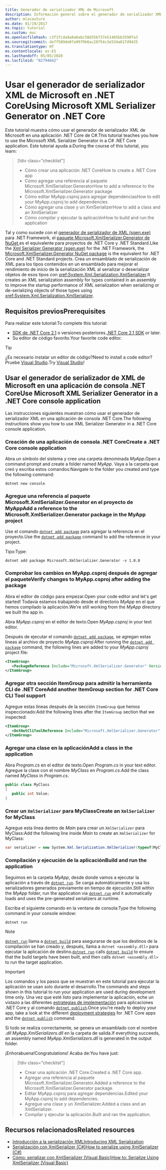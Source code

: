 ```yaml
---
title: Generador de serializador XML de Microsoft
description: Información general sobre el generador de serializador XML de Microsoft. Use el generador de serializador XML para generar un ensamblado de serialización XML para los tipos contenidos en el proyecto.
author: mlacouture
ms.date: 01/19/2017
ms.topic: tutorial
ms.custom: mvc
ms.openlocfilehash: c3f1fcda8a8a6abc58d35bf37e51485bb3590fa3
ms.sourcegitcommit: de7f589de07a9979b6ac28f54c3e534a617d9425
ms.translationtype: HT
ms.contentlocale: es-ES
ms.lasthandoff: 05/05/2020
ms.locfileid: "82794642"
---
```

# <a name="using-microsoft-xml-serializer-generator-on-net-core"></a><span data-ttu-id="fb185-104">Usar el generador de serializador XML de Microsoft en .NET Core</span><span class="sxs-lookup"><span data-stu-id="fb185-104">Using Microsoft XML Serializer Generator on .NET Core</span></span>

<span data-ttu-id="fb185-105">Este tutorial muestra cómo usar el generador de serializador XML de Microsoft en una aplicación .NET Core de C#.</span><span class="sxs-lookup"><span data-stu-id="fb185-105">This tutorial teaches you how to use the Microsoft XML Serializer Generator in a C# .NET Core application.</span></span> <span data-ttu-id="fb185-106">Este tutorial ayuda a:</span><span class="sxs-lookup"><span data-stu-id="fb185-106">During the course of this tutorial, you learn:</span></span>

> [!div class="checklist"]
>
> - <span data-ttu-id="fb185-107">Cómo crear una aplicación .NET Core</span><span class="sxs-lookup"><span data-stu-id="fb185-107">How to create a .NET Core app</span></span>
> - <span data-ttu-id="fb185-108">Cómo agregar una referencia al paquete Microsoft.XmlSerializer.Generator</span><span class="sxs-lookup"><span data-stu-id="fb185-108">How to add a reference to the Microsoft.XmlSerializer.Generator package</span></span>
> - <span data-ttu-id="fb185-109">Cómo editar MyApp.csproj para agregar dependencias</span><span class="sxs-lookup"><span data-stu-id="fb185-109">How to edit your MyApp.csproj to add dependencies</span></span>
> - <span data-ttu-id="fb185-110">Cómo agregar una clase y un XmlSerializer</span><span class="sxs-lookup"><span data-stu-id="fb185-110">How to add a class and an XmlSerializer</span></span>
> - <span data-ttu-id="fb185-111">Cómo compilar y ejecutar la aplicación</span><span class="sxs-lookup"><span data-stu-id="fb185-111">How to build and run the application</span></span>

<span data-ttu-id="fb185-112">Tal y como sucede con el [generador de serializador de XML (sgen.exe)](../../standard/serialization/xml-serializer-generator-tool-sgen-exe.md) para .NET Framework, el [paquete Microsoft.XmlSerializer.Generator de NuGet ](https://www.nuget.org/packages/Microsoft.XmlSerializer.Generator) es el equivalente para proyectos de .NET Core y .NET Standard.</span><span class="sxs-lookup"><span data-stu-id="fb185-112">Like the [Xml Serializer Generator (sgen.exe)](../../standard/serialization/xml-serializer-generator-tool-sgen-exe.md) for the .NET Framework, the [Microsoft.XmlSerializer.Generator NuGet package](https://www.nuget.org/packages/Microsoft.XmlSerializer.Generator) is the equivalent for .NET Core and .NET Standard projects.</span></span> <span data-ttu-id="fb185-113">Crea un ensamblado de serialización de XML para los tipos contenidos en un ensamblado para mejorar el rendimiento de inicio de la serialización XML al serializar o deserializar objetos de esos tipos con <xref:System.Xml.Serialization.XmlSerializer>.</span><span class="sxs-lookup"><span data-stu-id="fb185-113">It creates an XML serialization assembly for types contained in an assembly to improve the startup performance of XML serialization when serializing or de-serializing objects of those types using <xref:System.Xml.Serialization.XmlSerializer>.</span></span>

## <a name="prerequisites"></a><span data-ttu-id="fb185-114">Requisitos previos</span><span class="sxs-lookup"><span data-stu-id="fb185-114">Prerequisites</span></span>

<span data-ttu-id="fb185-115">Para realizar este tutorial:</span><span class="sxs-lookup"><span data-stu-id="fb185-115">To complete this tutorial:</span></span>

- <span data-ttu-id="fb185-116">[SDK de .NET Core 2.1](https://dotnet.microsoft.com/download) o versiones posteriores.</span><span class="sxs-lookup"><span data-stu-id="fb185-116">[.NET Core 2.1 SDK](https://dotnet.microsoft.com/download) or later.</span></span>
- <span data-ttu-id="fb185-117">Su editor de código favorito.</span><span class="sxs-lookup"><span data-stu-id="fb185-117">Your favorite code editor.</span></span>

> [!TIP]
> <span data-ttu-id="fb185-118">¿Es necesario instalar un editor de código?</span><span class="sxs-lookup"><span data-stu-id="fb185-118">Need to install a code editor?</span></span> <span data-ttu-id="fb185-119">Pruebe [Visual Studio](https://aka.ms/vsdownload?utm_source=mscom&utm_campaign=msdocs).</span><span class="sxs-lookup"><span data-stu-id="fb185-119">Try [Visual Studio](https://aka.ms/vsdownload?utm_source=mscom&utm_campaign=msdocs)!</span></span>

## <a name="use-microsoft-xml-serializer-generator-in-a-net-core-console-application"></a><span data-ttu-id="fb185-120">Usar el generador de serializador de XML de Microsoft en una aplicación de consola .NET Core</span><span class="sxs-lookup"><span data-stu-id="fb185-120">Use Microsoft XML Serializer Generator in a .NET Core console application</span></span>

<span data-ttu-id="fb185-121">Las instrucciones siguientes muestran cómo usar el generador de serializador XML en una aplicación de consola .NET Core.</span><span class="sxs-lookup"><span data-stu-id="fb185-121">The following instructions show you how to use XML Serializer Generator in a .NET Core console application.</span></span>

### <a name="create-a-net-core-console-application"></a><span data-ttu-id="fb185-122">Creación de una aplicación de consola .NET Core</span><span class="sxs-lookup"><span data-stu-id="fb185-122">Create a .NET Core console application</span></span>

<span data-ttu-id="fb185-123">Abra un símbolo del sistema y cree una carpeta denominada *MyApp*.</span><span class="sxs-lookup"><span data-stu-id="fb185-123">Open a command prompt and create a folder named *MyApp*.</span></span> <span data-ttu-id="fb185-124">Vaya a la carpeta que creó y escriba estos comandos:</span><span class="sxs-lookup"><span data-stu-id="fb185-124">Navigate to the folder you created and type the following command:</span></span>

```dotnetcli
dotnet new console
```

### <a name="add-a-reference-to-the-microsoftxmlserializergenerator-package-in-the-myapp-project"></a><span data-ttu-id="fb185-125">Agregue una referencia al paquete Microsoft.XmlSerializer.Generator en el proyecto de MyApp</span><span class="sxs-lookup"><span data-stu-id="fb185-125">Add a reference to the Microsoft.XmlSerializer.Generator package in the MyApp project</span></span>

<span data-ttu-id="fb185-126">Use el comando [`dotnet add package`](../tools/dotnet-add-package.md) para agregar la referencia en el proyecto.</span><span class="sxs-lookup"><span data-stu-id="fb185-126">Use the [`dotnet add package`](../tools/dotnet-add-package.md) command to add the reference in your project.</span></span>

<span data-ttu-id="fb185-127">Tipo:</span><span class="sxs-lookup"><span data-stu-id="fb185-127">Type:</span></span>

```dotnetcli
dotnet add package Microsoft.XmlSerializer.Generator -v 1.0.0
```

### <a name="verify-changes-to-myappcsproj-after-adding-the-package"></a><span data-ttu-id="fb185-128">Comprobar los cambios en MyApp.csproj después de agregar el paquete</span><span class="sxs-lookup"><span data-stu-id="fb185-128">Verify changes to MyApp.csproj after adding the package</span></span>

<span data-ttu-id="fb185-129">Abra el editor de código para empezar.</span><span class="sxs-lookup"><span data-stu-id="fb185-129">Open your code editor and let's get started!</span></span> <span data-ttu-id="fb185-130">Todavía estamos trabajando desde el directorio *MyApp* en el que hemos compilado la aplicación.</span><span class="sxs-lookup"><span data-stu-id="fb185-130">We're still working from the *MyApp* directory we built the app in.</span></span>

<span data-ttu-id="fb185-131">Abra *MyApp.csproj* en el editor de texto.</span><span class="sxs-lookup"><span data-stu-id="fb185-131">Open *MyApp.csproj* in your text editor.</span></span>

<span data-ttu-id="fb185-132">Después de ejecutar el comando [`dotnet add package`](../tools/dotnet-add-package.md), se agregan estas líneas al archivo de proyecto *MyApp.csproj*:</span><span class="sxs-lookup"><span data-stu-id="fb185-132">After running the [`dotnet add package`](../tools/dotnet-add-package.md) command, the following lines are added to your *MyApp.csproj* project file:</span></span>

 ```xml
 <ItemGroup>
    <PackageReference Include="Microsoft.XmlSerializer.Generator" Version="1.0.0" />
 </ItemGroup>
 ```

### <a name="add-another-itemgroup-section-for-net-core-cli-tool-support"></a><span data-ttu-id="fb185-133">Agregar otra sección ItemGroup para admitir la herramienta CLI de .NET Core</span><span class="sxs-lookup"><span data-stu-id="fb185-133">Add another ItemGroup section for .NET Core CLI Tool support</span></span>

<span data-ttu-id="fb185-134">Agregue estas líneas después de la sección `ItemGroup` que hemos inspeccionado:</span><span class="sxs-lookup"><span data-stu-id="fb185-134">Add the following lines after the `ItemGroup` section that we inspected:</span></span>

 ```xml
 <ItemGroup>
    <DotNetCliToolReference Include="Microsoft.XmlSerializer.Generator" Version="1.0.0" />
 </ItemGroup>
 ```

### <a name="add-a-class-in-the-application"></a><span data-ttu-id="fb185-135">Agregar una clase en la aplicación</span><span class="sxs-lookup"><span data-stu-id="fb185-135">Add a class in the application</span></span>

<span data-ttu-id="fb185-136">Abra *Program.cs* en el editor de texto.</span><span class="sxs-lookup"><span data-stu-id="fb185-136">Open *Program.cs* in your text editor.</span></span> <span data-ttu-id="fb185-137">Agregue la clase con el nombre *MyClass* en *Program.cs*.</span><span class="sxs-lookup"><span data-stu-id="fb185-137">Add the class named *MyClass* in *Program.cs*.</span></span>

```csharp
public class MyClass
{
   public int Value;
}
```

### <a name="create-an-xmlserializer-for-myclass"></a><span data-ttu-id="fb185-138">Crear un `XmlSerializer` para MyClass</span><span class="sxs-lookup"><span data-stu-id="fb185-138">Create an `XmlSerializer` for MyClass</span></span>

<span data-ttu-id="fb185-139">Agregue esta línea dentro de *Main* para crear un `XmlSerializer` para MyClass:</span><span class="sxs-lookup"><span data-stu-id="fb185-139">Add the following line inside *Main* to create an `XmlSerializer` for MyClass:</span></span>

```csharp
var serializer = new System.Xml.Serialization.XmlSerializer(typeof(MyClass));
```

### <a name="build-and-run-the-application"></a><span data-ttu-id="fb185-140">Compilación y ejecución de la aplicación</span><span class="sxs-lookup"><span data-stu-id="fb185-140">Build and run the application</span></span>

<span data-ttu-id="fb185-141">Seguimos en la carpeta *MyApp*, desde donde vamos a ejecutar la aplicación a través de [`dotnet run`](../tools/dotnet-run.md). Se carga automáticamente y usa los serializadores generados previamente en tiempo de ejecución.</span><span class="sxs-lookup"><span data-stu-id="fb185-141">Still within the *MyApp* folder, run the application via [`dotnet run`](../tools/dotnet-run.md) and it automatically loads and uses the pre-generated serializers at runtime.</span></span>

<span data-ttu-id="fb185-142">Escriba el siguiente comando en la ventana de consola:</span><span class="sxs-lookup"><span data-stu-id="fb185-142">Type the following command in your console window:</span></span>

```dotnetcli
dotnet run
```

> [!NOTE]
> <span data-ttu-id="fb185-143">[`dotnet run`](../tools/dotnet-run.md) llama a [`dotnet build`](../tools/dotnet-build.md) para asegurarse de que los destinos de la compilación se han creado y, después, llama a `dotnet <assembly.dll>` para ejecutar la aplicación de destino.</span><span class="sxs-lookup"><span data-stu-id="fb185-143">[`dotnet run`](../tools/dotnet-run.md) calls [`dotnet build`](../tools/dotnet-build.md) to ensure that the build targets have been built, and then calls `dotnet <assembly.dll>` to run the target application.</span></span>

> [!IMPORTANT]
> <span data-ttu-id="fb185-144">Los comandos y los pasos que se muestran en este tutorial para ejecutar la aplicación se usan solo durante el desarrollo.</span><span class="sxs-lookup"><span data-stu-id="fb185-144">The commands and steps shown in this tutorial to run your application are used during development time only.</span></span> <span data-ttu-id="fb185-145">Una vez que esté listo para implementar la aplicación, eche un vistazo a las diferentes [estrategias de implementación](../deploying/index.md) para aplicaciones .NET Core y al comando [`dotnet publish`](../tools/dotnet-publish.md).</span><span class="sxs-lookup"><span data-stu-id="fb185-145">Once you're ready to deploy your app, take a look at the different [deployment strategies](../deploying/index.md) for .NET Core apps and the [`dotnet publish`](../tools/dotnet-publish.md) command.</span></span>

<span data-ttu-id="fb185-146">Si todo se realiza correctamente, se genera un ensamblado con el nombre *.dll MyApp.XmlSerializers.dll* en la carpeta de salida.</span><span class="sxs-lookup"><span data-stu-id="fb185-146">If everything succeeds, an assembly named *MyApp.XmlSerializers.dll* is generated in the output folder.</span></span>

<span data-ttu-id="fb185-147">¡Enhorabuena!</span><span class="sxs-lookup"><span data-stu-id="fb185-147">Congratulations!</span></span> <span data-ttu-id="fb185-148">Acaba de:</span><span class="sxs-lookup"><span data-stu-id="fb185-148">You have just:</span></span>
> [!div class="checklist"]
>
> - <span data-ttu-id="fb185-149">Crear una aplicación .NET Core.</span><span class="sxs-lookup"><span data-stu-id="fb185-149">Created a .NET Core app.</span></span>
> - <span data-ttu-id="fb185-150">Agregar una referencia al paquete Microsoft.XmlSerializer.Generator.</span><span class="sxs-lookup"><span data-stu-id="fb185-150">Added a reference to the Microsoft.XmlSerializer.Generator package.</span></span>
> - <span data-ttu-id="fb185-151">Editar MyApp.csproj para agregar dependencias.</span><span class="sxs-lookup"><span data-stu-id="fb185-151">Edited your MyApp.csproj to add dependencies.</span></span>
> - <span data-ttu-id="fb185-152">Agregue una clase y un XmlSerializer.</span><span class="sxs-lookup"><span data-stu-id="fb185-152">Added a class and an XmlSerializer.</span></span>
> - <span data-ttu-id="fb185-153">Compilar y ejecutar la aplicación.</span><span class="sxs-lookup"><span data-stu-id="fb185-153">Built and ran the application.</span></span>

## <a name="related-resources"></a><span data-ttu-id="fb185-154">Recursos relacionados</span><span class="sxs-lookup"><span data-stu-id="fb185-154">Related resources</span></span>

- [<span data-ttu-id="fb185-155">Introducción a la serialización XML</span><span class="sxs-lookup"><span data-stu-id="fb185-155">Introducing XML Serialization</span></span>](../../standard/serialization/introducing-xml-serialization.md)
- [<span data-ttu-id="fb185-156">Serialización con XmlSerializer (C#)</span><span class="sxs-lookup"><span data-stu-id="fb185-156">How to serialize using XmlSerializer (C#)</span></span>](../../csharp/programming-guide/concepts/linq/how-to-serialize-using-xmlserializer.md)
- [<span data-ttu-id="fb185-157">Cómo: serializar con XmlSerializer (Visual Basic)</span><span class="sxs-lookup"><span data-stu-id="fb185-157">How to: Serialize Using XmlSerializer (Visual Basic)</span></span>](../../visual-basic/programming-guide/concepts/linq/how-to-serialize-using-xmlserializer.md)

